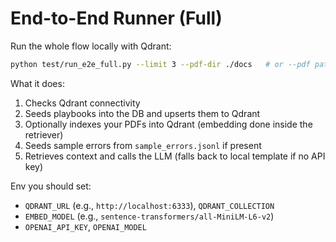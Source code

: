 # End-to-End Runner (Full)

Run the whole flow locally with Qdrant:

```bash
python test/run_e2e_full.py --limit 3 --pdf-dir ./docs   # or --pdf path/to/file.pdf (repeatable)
```

What it does:
1. Checks Qdrant connectivity
2. Seeds playbooks into the DB and upserts them to Qdrant
3. Optionally indexes your PDFs into Qdrant (embedding done inside the retriever)
4. Seeds sample errors from `sample_errors.jsonl` if present
5. Retrieves context and calls the LLM (falls back to local template if no API key)

Env you should set:
- `QDRANT_URL` (e.g., `http://localhost:6333`), `QDRANT_COLLECTION`
- `EMBED_MODEL` (e.g., `sentence-transformers/all-MiniLM-L6-v2`)
- `OPENAI_API_KEY`, `OPENAI_MODEL`
